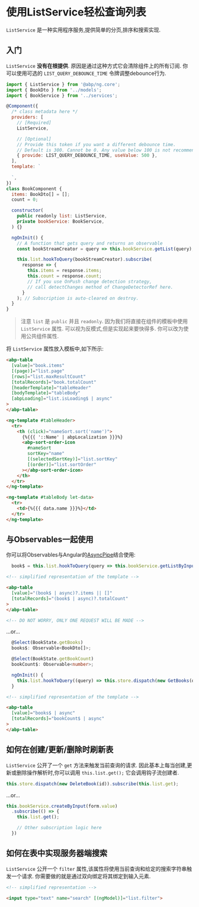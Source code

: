 # 使用ListService轻松查询列表

`ListService` 是一种实用程序服务,提供简单的分页,排序和搜索实现.

## 入门

`ListService` **没有在根提供**. 原因是通过这种方式它会清除组件上的所有订阅. 你可以使用可选的 `LIST_QUERY_DEBOUNCE_TIME` 令牌调整debounce行为.

```js
import { ListService } from '@abp/ng.core';
import { BookDto } from '../models';
import { BookService } from '../services';

@Component({
  /* class metadata here */
  providers: [
    // [Required]
    ListService,

    // [Optional]
    // Provide this token if you want a different debounce time.
    // Default is 300. Cannot be 0. Any value below 100 is not recommended.
    { provide: LIST_QUERY_DEBOUNCE_TIME, useValue: 500 },
  ],
  template: `
    
  `,
})
class BookComponent {
  items: BookDto[] = [];
  count = 0;

  constructor(
    public readonly list: ListService,
    private bookService: BookService,
  ) {}

  ngOnInit() {
    // A function that gets query and returns an observable
    const bookStreamCreator = query => this.bookService.getList(query);

    this.list.hookToQuery(bookStreamCreator).subscribe(
      response => {
        this.items = response.items;
        this.count = response.count;
        // If you use OnPush change detection strategy,
        // call detectChanges method of ChangeDetectorRef here.
      }
    ); // Subscription is auto-cleared on destroy.
  }
}
```

> 注意 `list` 是 `public` 并且 `readonly`. 因为我们将直接在组件的模板中使用 `ListService` 属性. 可以视为反模式,但是实现起来要快得多. 你可以改为使用公共组件属性.

将 `ListService` 属性放入模板中,如下所示:

```html
<abp-table
  [value]="book.items"
  [(page)]="list.page"
  [rows]="list.maxResultCount"
  [totalRecords]="book.totalCount"
  [headerTemplate]="tableHeader"
  [bodyTemplate]="tableBody"
  [abpLoading]="list.isLoading$ | async"
>
</abp-table>

<ng-template #tableHeader>
  <tr>
    <th (click)="nameSort.sort('name')">
      {%{{{ '::Name' | abpLocalization }}}%}
      <abp-sort-order-icon
        #nameSort
        sortKey="name"
        [(selectedSortKey)]="list.sortKey"
        [(order)]="list.sortOrder"
      ></abp-sort-order-icon>
    </th>
  </tr>
</ng-template>

<ng-template #tableBody let-data>
  <tr>
    <td>{%{{{ data.name }}}%}</td>
  </tr>
</ng-template>
```

## 与Observables一起使用

你可以将Observables与Angular的[AsyncPipe](https://angular.io/guide/observables-in-angular#async-pipe)结合使用:

```ts
  book$ = this.list.hookToQuery(query => this.bookService.getListByInput(query));
```

```html
<!-- simplified representation of the template -->

<abp-table
  [value]="(book$ | async)?.items || []"
  [totalRecords]="(book$ | async)?.totalCount"
>
</abp-table>

<!-- DO NOT WORRY, ONLY ONE REQUEST WILL BE MADE -->
```

...or...


```ts
  @Select(BookState.getBooks)
  books$: Observable<BookDto[]>;

  @Select(BookState.getBookCount)
  bookCount$: Observable<number>;

  ngOnInit() {
    this.list.hookToQuery((query) => this.store.dispatch(new GetBooks(query))).subscribe();
  }
```

```html
<!-- simplified representation of the template -->

<abp-table
  [value]="books$ | async"
  [totalRecords]="bookCount$ | async"
>
</abp-table>
```

## 如何在创建/更新/删除时刷新表

`ListService` 公开了一个 `get` 方法来触发当前查询的请求. 因此基本上每当创建,更新或删除操作解析时,你可以调用 `this.list.get();` 它会调用钩子流创建者.

```ts
this.store.dispatch(new DeleteBook(id)).subscribe(this.list.get);
```

...or...

```ts
this.bookService.createByInput(form.value)
  .subscribe(() => {
    this.list.get();

    // Other subscription logic here
  })
```

## 如何在表中实现服务器端搜索

`ListService` 公开一个 `filter` 属性,该属性将使用当前查询和给定的搜索字符串触发一个请求. 你需要做的就是通过双向绑定将其绑定到输入元素.

```html
<!-- simplified representation -->

<input type="text" name="search" [(ngModel)]="list.filter">
```
